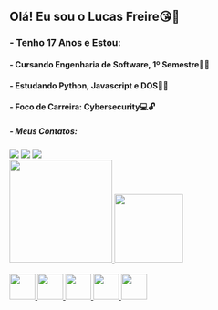 
<h2>Olá! Eu sou o Lucas Freire😘🌹</h2>
<h3>- Tenho 17 Anos e Estou:</h3>
<h4>- Cursando Engenharia de Software, 1º Semestre👨‍🎓</h4>  
<h4>- Estudando Python, Javascript e DOS👨‍💻</h4>
<h4>- Foco de Carreira: Cybersecurity💻🔓</h4>
<h5>- Meus Contatos: </h5>

<div>        
 <a href= "https://www.linkedin.com/in/lucas-freire-0ba260232/"   target="_blank"><image src="https://img.shields.io/badge/linkedin-%230077B5.svg?style=for-the-badge&logo=linkedin&logoColor=white"></a>
 <a href = "mailto:lucasrodifreire@gmail.com?subject=Olá, Lucas Freire! (from github)"><img src="https://img.shields.io/badge/-Gmail-%23333?style=for-the-badge&logo=gmail&logoColor=white" target="_blank"></a>
 <a href= "https://www.instagram.com/lucas_rodrigueszz" target="_blank"><image src="https://img.shields.io/badge/Instagram-E4405F?style=for-the-badge&logo=instagram&logoColor=white"></a>
</div>
   
<div>
 <a href="https://github.com/LucaFreire">
 <img height="180em" src="https://github-readme-stats.vercel.app/api?username=LucaFreire&theme=blueberry">
 <img height="120em" src="https://github-readme-stats.vercel.app/api/top-langs/?username=LucaFreire&layout=compact&langs_count=168&theme=blueberry"/>
</div>
 
<div style="display: inline_block"><br> 
 <img height="45" img src="https://cdn.jsdelivr.net/gh/devicons/devicon/icons/linux/linux-original.svg" />
 <img height="45" img src="https://cdn.jsdelivr.net/gh/devicons/devicon/icons/bash/bash-original.svg" />
 <img height="45" img src="https://cdn.jsdelivr.net/gh/devicons/devicon/icons/windows8/windows8-original.svg" />
 <img height="45" img src="https://cdn.jsdelivr.net/gh/devicons/devicon/icons/python/python-original.svg" />
 <img height="45" img src="https://cdn.jsdelivr.net/gh/devicons/devicon/icons/javascript/javascript-original.svg" />         
</div>
